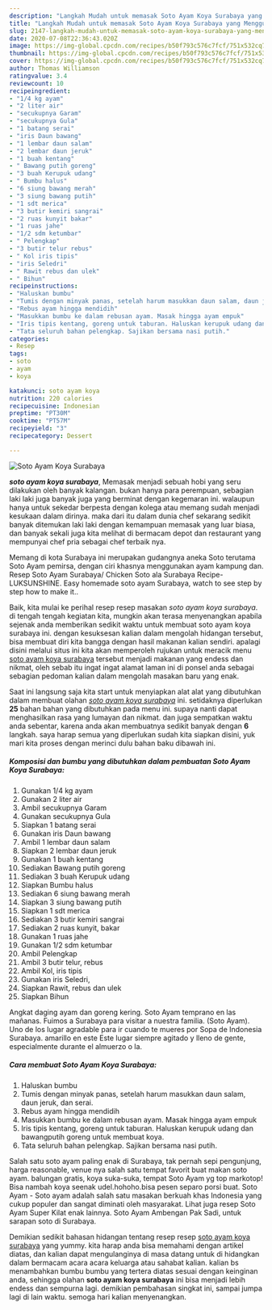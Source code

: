 ```yaml
---
description: "Langkah Mudah untuk memasak Soto Ayam Koya Surabaya yang Menggugah Selera"
title: "Langkah Mudah untuk memasak Soto Ayam Koya Surabaya yang Menggugah Selera"
slug: 2147-langkah-mudah-untuk-memasak-soto-ayam-koya-surabaya-yang-menggugah-selera
date: 2020-07-08T22:36:43.020Z
image: https://img-global.cpcdn.com/recipes/b50f793c576c7fcf/751x532cq70/soto-ayam-koya-surabaya-foto-resep-utama.jpg
thumbnail: https://img-global.cpcdn.com/recipes/b50f793c576c7fcf/751x532cq70/soto-ayam-koya-surabaya-foto-resep-utama.jpg
cover: https://img-global.cpcdn.com/recipes/b50f793c576c7fcf/751x532cq70/soto-ayam-koya-surabaya-foto-resep-utama.jpg
author: Thomas Williamson
ratingvalue: 3.4
reviewcount: 10
recipeingredient:
- "1/4 kg ayam"
- "2 liter air"
- "secukupnya Garam"
- "secukupnya Gula"
- "1 batang serai"
- "iris Daun bawang"
- "1 lembar daun salam"
- "2 lembar daun jeruk"
- "1 buah kentang"
- " Bawang putih goreng"
- "3 buah Kerupuk udang"
- " Bumbu halus"
- "6 siung bawang merah"
- "3 siung bawang putih"
- "1 sdt merica"
- "3 butir kemiri sangrai"
- "2 ruas kunyit bakar"
- "1 ruas jahe"
- "1/2 sdm ketumbar"
- " Pelengkap"
- "3 butir telur rebus"
- " Kol iris tipis"
- "iris Seledri"
- " Rawit rebus dan ulek"
- " Bihun"
recipeinstructions:
- "Haluskan bumbu"
- "Tumis dengan minyak panas, setelah harum masukkan daun salam, daun jeruk, dan serai."
- "Rebus ayam hingga mendidih"
- "Masukkan bumbu ke dalam rebusan ayam. Masak hingga ayam empuk"
- "Iris tipis kentang, goreng untuk taburan. Haluskan kerupuk udang dan bawangputih goreng untuk membuat koya."
- "Tata seluruh bahan pelengkap. Sajikan bersama nasi putih."
categories:
- Resep
tags:
- soto
- ayam
- koya

katakunci: soto ayam koya 
nutrition: 220 calories
recipecuisine: Indonesian
preptime: "PT30M"
cooktime: "PT57M"
recipeyield: "3"
recipecategory: Dessert

---
```



![Soto Ayam Koya Surabaya](https://img-global.cpcdn.com/recipes/b50f793c576c7fcf/751x532cq70/soto-ayam-koya-surabaya-foto-resep-utama.jpg)

<b><i>soto ayam koya surabaya</i></b>, Memasak menjadi sebuah hobi yang seru dilakukan oleh banyak kalangan. bukan hanya para perempuan, sebagian laki laki juga banyak juga yang berminat dengan kegemaran ini. walaupun hanya untuk sekedar berpesta dengan kolega atau memang sudah menjadi kesukaan dalam dirinya. maka dari itu dalam dunia chef sekarang sedikit banyak ditemukan laki laki dengan kemampuan memasak yang luar biasa, dan banyak sekali juga kita melihat di bermacam depot dan restaurant yang mempunyai chef pria sebagai chef terbaik nya.

Memang di kota Surabaya ini merupakan gudangnya aneka Soto terutama Soto Ayam pemirsa, dengan ciri khasnya menggunakan ayam kampung dan. Resep Soto Ayam Surabaya/ Chicken Soto ala Surabaya Recipe- LUKSUNSHINE. Easy homemade soto ayam Surabaya, watch to see step by step how to make it..

Baik, kita mulai ke perihal resep resep masakan <i>soto ayam koya surabaya</i>. di tengah tengah kegiatan kita, mungkin akan terasa menyenangkan apabila sejenak anda memberikan sedikit waktu untuk membuat soto ayam koya surabaya ini. dengan kesuksesan kalian dalam mengolah hidangan tersebut, bisa membuat diri kita bangga dengan hasil makanan kalian sendiri. apalagi disini melalui situs ini kita akan memperoleh rujukan untuk meracik menu <u>soto ayam koya surabaya</u> tersebut menjadi makanan yang endess dan nikmat, oleh sebab itu ingat ingat alamat laman ini di ponsel anda sebagai sebagian pedoman kalian dalam mengolah masakan baru yang enak.


Saat ini langsung saja kita start untuk menyiapkan alat alat yang dibutuhkan dalam membuat olahan <u><i>soto ayam koya surabaya</i></u> ini. setidaknya diperlukan <b>25</b> bahan bahan yang dibutuhkan pada menu ini. supaya nanti dapat menghasilkan rasa yang lumayan dan nikmat. dan juga sempatkan waktu anda sebentar, karena anda akan membuatnya sedikit banyak dengan <b>6</b> langkah. saya harap semua yang diperlukan sudah kita siapkan disini, yuk mari kita proses dengan merinci dulu bahan baku dibawah ini.

<!--inarticleads1-->

##### Komposisi dan bumbu yang dibutuhkan dalam pembuatan Soto Ayam Koya Surabaya:

1. Gunakan 1/4 kg ayam
1. Gunakan 2 liter air
1. Ambil secukupnya Garam
1. Gunakan secukupnya Gula
1. Siapkan 1 batang serai
1. Gunakan iris Daun bawang
1. Ambil 1 lembar daun salam
1. Siapkan 2 lembar daun jeruk
1. Gunakan 1 buah kentang
1. Sediakan  Bawang putih goreng
1. Sediakan 3 buah Kerupuk udang
1. Siapkan  Bumbu halus
1. Sediakan 6 siung bawang merah
1. Siapkan 3 siung bawang putih
1. Siapkan 1 sdt merica
1. Sediakan 3 butir kemiri sangrai
1. Sediakan 2 ruas kunyit, bakar
1. Gunakan 1 ruas jahe
1. Gunakan 1/2 sdm ketumbar
1. Ambil  Pelengkap
1. Ambil 3 butir telur, rebus
1. Ambil  Kol, iris tipis
1. Gunakan iris Seledri,
1. Siapkan  Rawit, rebus dan ulek
1. Siapkan  Bihun


Angkat daging ayam dan goreng kering. Soto Ayam temprano en las mañanas. Fuimos a Surabaya para visitar a nuestra familia. (Soto Ayam). Uno de los lugar agradable para ir cuando te mueres por Sopa de Indonesia Surabaya. amarillo en este Este lugar siempre agitado y lleno de gente, especialmente durante el almuerzo o la. 

<!--inarticleads2-->

##### Cara membuat Soto Ayam Koya Surabaya:

1. Haluskan bumbu
1. Tumis dengan minyak panas, setelah harum masukkan daun salam, daun jeruk, dan serai.
1. Rebus ayam hingga mendidih
1. Masukkan bumbu ke dalam rebusan ayam. Masak hingga ayam empuk
1. Iris tipis kentang, goreng untuk taburan. Haluskan kerupuk udang dan bawangputih goreng untuk membuat koya.
1. Tata seluruh bahan pelengkap. Sajikan bersama nasi putih.


Salah satu soto ayam paling enak di Surabaya, tak pernah sepi pengunjung, harga reasonable, venue nya salah satu tempat favorit buat makan soto ayam. balungan gratis, koya suka-suka, tempat Soto Ayam yg top markotop! Bisa nambah koya seenak udel.hohoho.bisa pesen separo porsi buat. Soto Ayam - Soto ayam adalah salah satu masakan berkuah khas Indonesia yang cukup populer dan sangat diminati oleh masyarakat. Lihat juga resep Soto Ayam Super Kilat enak lainnya. Soto Ayam Ambengan Pak Sadi, untuk sarapan soto di Surabaya. 

Demikian sedikit bahasan hidangan tentang resep resep <u>soto ayam koya surabaya</u> yang yummy. kita harap anda bisa memahami dengan artikel diatas, dan kalian dapat mengulanginya di masa datang untuk di hidangkan dalam bermacam acara acara keluarga atau sahabat kalian. kalian bs menambahkan bumbu bumbu yang tertera diatas sesuai dengan keinginan anda, sehingga olahan <b>soto ayam koya surabaya</b> ini bisa menjadi lebih endess dan sempurna lagi. demikian pembahasan singkat ini, sampai jumpa lagi di lain waktu. semoga hari kalian menyenangkan.
